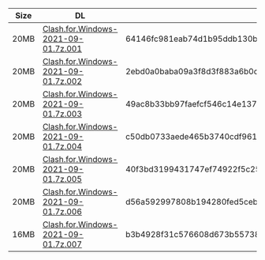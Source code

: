 |    Size   |     DL  | sha512sum |
|  ---  |  ---  |  ---  |
| 20MB | [Clash.for.Windows-2021-09-01.7z.001](https://cdn.jsdelivr.net/gh/appleians/cfw_intel@main/Clash.for.Windows-2021-09-01.7z.001) | 64146fc981eab74d1b95ddb130b421df1a81834b12ab0547117b13b019f3a64874bcb3c4a2332df56f78be754d728e3af697b645528e5214335dc2a28f97ce92 |
| 20MB | [Clash.for.Windows-2021-09-01.7z.002](https://cdn.jsdelivr.net/gh/appleians/cfw_intel@main/Clash.for.Windows-2021-09-01.7z.002) | 2ebd0a0baba09a3f8d3f883a6b0cd5e541b1ead310c1a320d95ebcd77105c3905fca00424dd77302543bd232dd14881a6025c71493a2fc67571dca8c20b43108 |
| 20MB | [Clash.for.Windows-2021-09-01.7z.003](https://cdn.jsdelivr.net/gh/appleians/cfw_intel@main/Clash.for.Windows-2021-09-01.7z.003) | 49ac8b33bb97faefcf546c14e137159ed8e51fcf8f8ef3ade92a5090ae14f2190717cdfc7c666d20a5b6b8de69ef3dd13089b15bc1f76545952878107a468728 |
| 20MB | [Clash.for.Windows-2021-09-01.7z.004](https://cdn.jsdelivr.net/gh/appleians/cfw_intel@main/Clash.for.Windows-2021-09-01.7z.004) | c50db0733aede465b3740cdf9615fbccbf27b12563124c52b70279215c1d2219e0bc01460612d9d6968b2e3a51a30048cd0919cc2e88980674bf73247b5a6157 |
| 20MB | [Clash.for.Windows-2021-09-01.7z.005](https://cdn.jsdelivr.net/gh/appleians/cfw_intel@main/Clash.for.Windows-2021-09-01.7z.005) | 40f3bd3199431747ef74922f5c2541a36bf825082ea9af3814fd584d1c3902492cc12fb061749ba4989753386450fa0eee420111bb09c18ecb1eefbb558d577a |
| 20MB | [Clash.for.Windows-2021-09-01.7z.006](https://cdn.jsdelivr.net/gh/appleians/cfw_intel@main/Clash.for.Windows-2021-09-01.7z.006) | d56a592997808b194280fed5cebd8bc4ddfe90143db72ceb3938f4d07cfddb8c5595216ce8f77774fef4e775f3317c5d77fefc52daa6bda552cb617d025a5780 |
| 16MB | [Clash.for.Windows-2021-09-01.7z.007](https://cdn.jsdelivr.net/gh/appleians/cfw_intel@main/Clash.for.Windows-2021-09-01.7z.007) | b3b4928f31c576608d673b557388e8d778e3cef447b8c71552a235c204e12913ceb21e55a79b3924c35e81c86447d6c609312339340b7411eff633f415f0fa40 |
